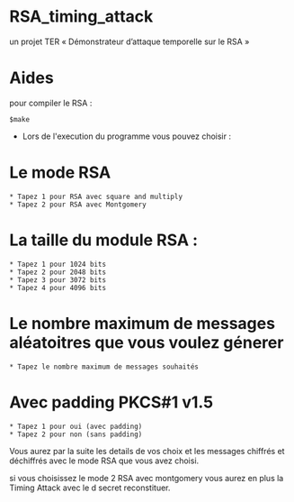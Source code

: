 # RSA_timing_attack
un projet TER « Démonstrateur d’attaque temporelle sur le RSA »

# Aides
pour compiler le RSA :
```shell
$make
```
- Lors de l'execution du programme vous pouvez choisir :

# Le mode RSA
	* Tapez 1 pour RSA avec square and multiply 
	* Tapez 2 pour RSA avec Montgomery 

# La taille du module RSA :
	* Tapez 1 pour 1024 bits  
	* Tapez 2 pour 2048 bits 
	* Tapez 3 pour 3072 bits 
	* Tapez 4 pour 4096 bits 

# Le nombre maximum de messages aléatoitres que vous voulez génerer 
	* Tapez le nombre maximum de messages souhaités

# Avec padding PKCS#1 v1.5
	* Tapez 1 pour oui (avec padding)
	* Tapez 2 pour non (sans padding)

Vous aurez par la suite les details de vos choix et les messages chiffrés et déchiffrés avec le mode RSA que vous avez choisi.

si vous choisissez le mode 2 RSA avec montgomery vous aurez en plus la Timing Attack avec le d secret reconstituer.

